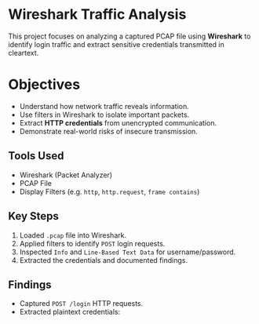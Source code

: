 # Wireshark Traffic Analysis 

This project focuses on analyzing a captured PCAP file using **Wireshark** to identify login traffic and extract sensitive credentials transmitted in cleartext.

#  Objectives

- Understand how network traffic reveals information.
- Use filters in Wireshark to isolate important packets.
- Extract **HTTP credentials** from unencrypted communication.
- Demonstrate real-world risks of insecure transmission.

##  Tools Used

- Wireshark (Packet Analyzer)
- PCAP File
- Display Filters (e.g. `http`, `http.request`, `frame contains`)

##  Key Steps

1. Loaded `.pcap` file into Wireshark.
2. Applied filters to identify `POST` login requests.
3. Inspected `Info` and `Line-Based Text Data` for username/password.
4. Extracted the credentials and documented findings.

##  Findings

- Captured `POST /login` HTTP requests.
- Extracted plaintext credentials:

